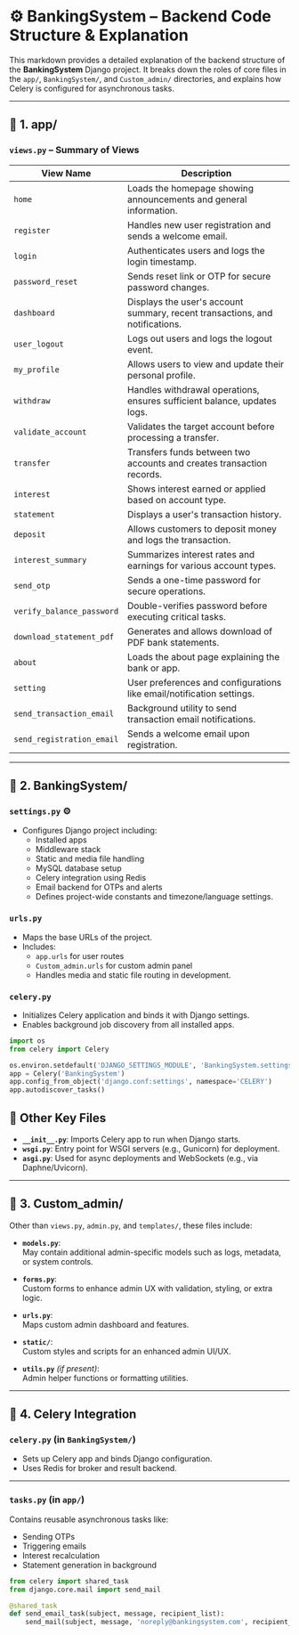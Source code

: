 # ⚙️ BankingSystem – Backend Code Structure & Explanation

This markdown provides a detailed explanation of the backend structure of the **BankingSystem** Django project. It breaks down the roles of core files in the `app/`, `BankingSystem/`, and `Custom_admin/` directories, and explains how Celery is configured for asynchronous tasks.

---

## 📁 1. app/

### `views.py` – Summary of Views

| **View Name**               | **Description**                                                                 |
|----------------------------|---------------------------------------------------------------------------------|
| `home`                     | Loads the homepage showing announcements and general information.              |
| `register`                 | Handles new user registration and sends a welcome email.                       |
| `login`                    | Authenticates users and logs the login timestamp.                              |
| `password_reset`           | Sends reset link or OTP for secure password changes.                           |
| `dashboard`                | Displays the user's account summary, recent transactions, and notifications.   |
| `user_logout`              | Logs out users and logs the logout event.                                      |
| `my_profile`               | Allows users to view and update their personal profile.                        |
| `withdraw`                 | Handles withdrawal operations, ensures sufficient balance, updates logs.       |
| `validate_account`         | Validates the target account before processing a transfer.                     |
| `transfer`                 | Transfers funds between two accounts and creates transaction records.          |
| `interest`                 | Shows interest earned or applied based on account type.                        |
| `statement`                | Displays a user's transaction history.                                         |
| `deposit`                  | Allows customers to deposit money and logs the transaction.                    |
| `interest_summary`         | Summarizes interest rates and earnings for various account types.              |
| `send_otp`                 | Sends a one-time password for secure operations.                               |
| `verify_balance_password`  | Double-verifies password before executing critical tasks.                      |
| `download_statement_pdf`   | Generates and allows download of PDF bank statements.                          |
| `about`                    | Loads the about page explaining the bank or app.                               |
| `setting`                  | User preferences and configurations like email/notification settings.          |
| `send_transaction_email`   | Background utility to send transaction email notifications.                    |
| `send_registration_email`  | Sends a welcome email upon registration.                                       |

---

## 📁 2. BankingSystem/

### `settings.py` ⚙️

- Configures Django project including:
  - Installed apps
  - Middleware stack
  - Static and media file handling
  - MySQL database setup
  - Celery integration using Redis
  - Email backend for OTPs and alerts
  - Defines project-wide constants and timezone/language settings.

### `urls.py`

- Maps the base URLs of the project.
- Includes:
  - `app.urls` for user routes
  - `Custom_admin.urls` for custom admin panel
  - Handles media and static file routing in development.

### `celery.py`

- Initializes Celery application and binds it with Django settings.
- Enables background job discovery from all installed apps.

```python
import os
from celery import Celery

os.environ.setdefault('DJANGO_SETTINGS_MODULE', 'BankingSystem.settings')
app = Celery('BankingSystem')
app.config_from_object('django.conf:settings', namespace='CELERY')
app.autodiscover_tasks()
```

## 📄 Other Key Files

- **`__init__.py`**: Imports Celery app to run when Django starts.
- **`wsgi.py`**: Entry point for WSGI servers (e.g., Gunicorn) for deployment.
- **`asgi.py`**: Used for async deployments and WebSockets (e.g., via Daphne/Uvicorn).

---

## 📁 3. Custom_admin/

Other than `views.py`, `admin.py`, and `templates/`, these files include:

- **`models.py`**:  
  May contain additional admin-specific models such as logs, metadata, or system controls.

- **`forms.py`**:  
  Custom forms to enhance admin UX with validation, styling, or extra logic.

- **`urls.py`**:  
  Maps custom admin dashboard and features.

- **`static/`**:  
  Custom styles and scripts for an enhanced admin UI/UX.

- **`utils.py`** _(if present)_:  
  Admin helper functions or formatting utilities.

---

## 🔁 4. Celery Integration

### `celery.py` (in `BankingSystem/`)

- Sets up Celery app and binds Django configuration.
- Uses Redis for broker and result backend.

---

### `tasks.py` (in `app/`)

Contains reusable asynchronous tasks like:

- Sending OTPs
- Triggering emails
- Interest recalculation
- Statement generation in background

```python
from celery import shared_task
from django.core.mail import send_mail

@shared_task
def send_email_task(subject, message, recipient_list):
    send_mail(subject, message, 'noreply@bankingsystem.com', recipient_list)
```

